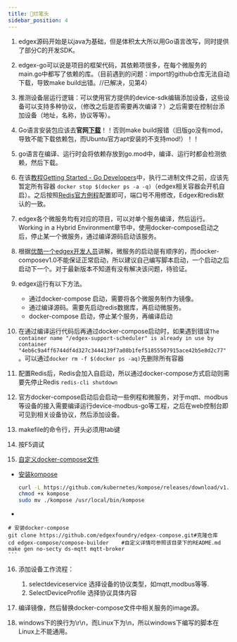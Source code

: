 ```yaml
---
title: 🥥烂笔头
sidebar_position: 4
---
```


1. edgex源码开始是以java为基础，但是体积太大所以用Go语言改写，同时提供了部分C的开发SDK。

2. edgex-go可以说是项目的框架代码，其依赖项很多，在每个微服务的main.go中都写了依赖的库。（目前遇到的问题：import的github仓库无法自动下载，导致make build出错。//已解决，见第4）

3. 推测设备层运行逻辑：可以使用官方提供的device-sdk编辑添加设备，这些设备可以支持多种协议，（修改之后是否需要再次编译？）之后需要在控制台添加设备（地址，名称，协议等等）。

4. Go语言安装包应该去**官网[下载](https://go.dev/doc/install)**！！否则make build报错（旧版go没有mod，导致不能下载依赖包，而Ubuntu官方apt安装的不支持mod!）！！

5. go语言在编译、运行时会将依赖存放到go.mod中，编译、运行时都会检测依赖，然后下载。

6. 在该[教程Getting Started - Go Developers](https://docs.edgexfoundry.org/2.2/getting-started/Ch-GettingStartedGoDevelopers/)中，执行二进制文件之前，应该先暂定所有容器 `docker stop $(docker ps -a -q)`（edgex相关容器会开机自启）。之后按照[Redis官方例程](https://redis.io/topics/quickstart)配置即可，端口号不用修改，Edgex和redis默认的一致。

7. edgex各个微服务均有对应的项目，可以对单个服务编译，然后运行。Working in a Hybrid Environment章节中，使用docker-compose启动之后，停止某一个微服务，通过编译源码启动该服务。

8. 根据[优酷一个edgex开发人员](https://www.youku.com/profile/index/?spm=a2hbt.13141534.1_1.1&uid=UNTMyODEzNjIxNg==)讲解，微服务的启动是有顺序的，而docker-composev1.0不能保证正常启动，所以建议自己编写脚本启动，一个启动之后启动下一个。对于最新版本不知道有没有解决该问题，待验证。

9. edgex运行有以下方法。
   * 通过docker-compose 启动，需要将各个微服务制作为镜像。
   * 通过编译源码。需要先启动redis数据库，再启动微服务。
   * docker-compose 启动，停止某个服务，再编译启动
   
10. 在通过编译运行代码后再通过docker-compose启动时，如果遇到错误`The container name "/edgex-support-scheduler" is already in use by container "4eb6c9a4ff6744df4d327c3444139f7a08b1fef51855507915ace42b5e8d2c77"`。可以通过`docker rm -f $(docker ps -aq)`先删除所有容器

11. 配置Redis后，Redis会加入自启动，所以通过docker-compose方式启动则需要先停止Redis `redis-cli shutdown` 

12. 官方docker-compose启动后会启动一些例程和微服务，对于mqtt、modbus等设备的接入需要编译运行device-modbus-go等工程，之后在web控制台即可见到相关设备协议，然后添加设备。

13. makefile的命令行，开头必须用tab键

14. 按F5调试

15. [自定义docker-compose文件](https://docs.edgexfoundry.org/2.2/getting-started/Ch-GettingStartedDockerUsers/)

* [安装kompose](https://kompose.io/installation/)
    
    ```sh
    curl -L https://github.com/kubernetes/kompose/releases/download/v1.26.1/kompose-linux-amd64 -o kompose
    chmod +x kompose
    sudo mv ./kompose /usr/local/bin/kompose
    ```


*    ```sh
    # 安装docker-compose
    git clone https://github.com/edgexfoundry/edgex-compose.git#克隆仓库
    cd edgex-compose/compose-builder 	#自定义详情可参照该目录下的README.md
    make gen no-secty ds-mqtt mqtt-broker
    ```

16. 添加设备工作流程：

    1. selectdeviceservice	选择设备的协议类型，如mqtt,modbus等等.
    2. SelectDeviceProfile    选择协议具体内容
    
17. 编译镜像，然后替换docker-compose文件中相关服务的image源。

17. windows下的换行为\r\n，而Linux下为\n，所以windows下编写的脚本在Linux上不能通用。

